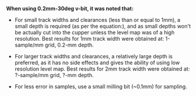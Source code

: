 **When using 0.2mm-30deg v-bit, it was noted that:**
 * For small track widths and clearances (less than or equal to 1mm), a small depth is required (as per the equation:), and as small depths won't be actually cut into the cupper unless the level map was of a high resolution. Best results for 1mm track width were obtained at: 1-sample/mm grid, 0.2-mm depth.

 * For larger track widths and clearances, a relatively large depth is preferred, as it has no side effects and gives the ability of using low resolution level map. Best results for 2mm track width were obtained at: ?-sample/mm grid, ?-mm depth.

 * For less error in samples, use a small milling bit (~0.1mm) for sampling.
